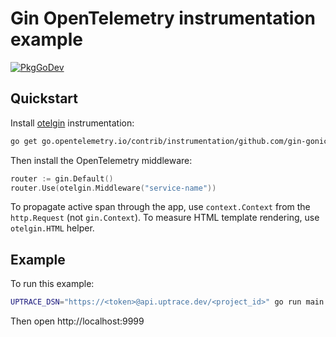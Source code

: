# Gin OpenTelemetry instrumentation example

[![PkgGoDev](https://pkg.go.dev/badge/go.opentelemetry.io/contrib/instrumentation/github.com/gin-gonic/gin/otelgin)](https://pkg.go.dev/go.opentelemetry.io/contrib/instrumentation/github.com/gin-gonic/gin/otelgin)

## Quickstart

Install
[otelgin](https://github.com/open-telemetry/opentelemetry-go-contrib/tree/master/instrumentation/github.com/gin-gonic/gin/otelgin)
instrumentation:

```bash
go get go.opentelemetry.io/contrib/instrumentation/github.com/gin-gonic/gin/otelgin
```

Then install the OpenTelemetry middleware:

```go
router := gin.Default()
router.Use(otelgin.Middleware("service-name"))
```

To propagate active span through the app, use `context.Context` from the `http.Request` (not
`gin.Context`). To measure HTML template rendering, use `otelgin.HTML` helper.

## Example

To run this example:

```bash
UPTRACE_DSN="https://<token>@api.uptrace.dev/<project_id>" go run main.go
```

Then open http://localhost:9999
